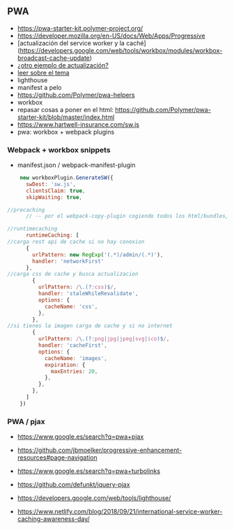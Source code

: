 
## PWA

- https://pwa-starter-kit.polymer-project.org/
- https://developer.mozilla.org/en-US/docs/Web/Apps/Progressive
- [actualización del service worker y la caché] (https://developers.google.com/web/tools/workbox/modules/workbox-broadcast-cache-update)
- [¿otro ejemplo de actualización?](https://github.com/googlearchive/workbox-microsite/blob/master/src/themes/scripts/sw-controller.js#L18)
- [leer sobre el tema](https://www.google.com/search?num=20&safe=off&ei=bNUpXN3VA9uR1fAP7omooAs&q=workbox+update+cache&oq=workbox+update&gs_l=psy-ab.1.2.35i39l2j0j0i22i30.3378.5102..10170...2.0..0.117.330.0j3......0....1..gws-wiz.......0i71j35i304i39j0i13j0i8i13i30.rDtywOx9aEU)
- lighthouse
- manifest a pelo
- https://github.com/Polymer/pwa-helpers
- workbox 
- repasar cosas a poner en el html: https://github.com/Polymer/pwa-starter-kit/blob/master/index.html
- https://www.hartwell-insurance.com/sw.js
- pwa: workbox + webpack plugins

### Webpack + workbox snippets

- manifest.json / webpack-manifest-plugin

```js
    new workboxPlugin.GenerateSW({
      swDest: 'sw.js',
      clientsClaim: true,
      skipWaiting: true,

//precaching
      // -- por el webpack-copy-plugin cogiendo todos los html/bundles, etc...

//runtimecaching
      runtimeCaching: [
//carga rest api de cache si no hay conexion
      {
        urlPattern: new RegExp('(.*)/admin/(.*)'),
        handler: 'networkFirst'
      },
//carga css de cache y busca actualizacion
        {
          urlPattern: /\.(?:css)$/,
          handler: 'staleWhileRevalidate',
          options: {
            cacheName: 'css',
          },
        },
//si tienes la imagen carga de cache y si no internet
        {
          urlPattern: /\.(?:png|jpg|jpeg|svg|ico)$/,
          handler: 'cacheFirst',
          options: {
            cacheName: 'images',
            expiration: {
              maxEntries: 20,
            },
          },
        },
      ]
    })
```

### PWA / pjax

- https://www.google.es/search?q=pwa+pjax
- https://github.com/jbmoelker/progressive-enhancement-resources#page-navigation
- https://www.google.es/search?q=pwa+turbolinks
- https://github.com/defunkt/jquery-pjax

- https://developers.google.com/web/tools/lighthouse/
- https://www.netlify.com/blog/2018/09/21/international-service-worker-caching-awareness-day/
